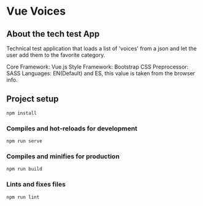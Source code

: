 # Vue Voices

## About the tech test App
Technical test application that loads a list of 'voices' from a json and let the user add them to the favorite category.

Core Framework: Vue.js
Style Framework: Bootstrap
CSS Preprocessor: SASS
Languages: EN(Default) and ES, this value is taken from the browser info.

## Project setup
```
npm install
```

### Compiles and hot-reloads for development
```
npm run serve
```

### Compiles and minifies for production
```
npm run build
```

### Lints and fixes files
```
npm run lint
```
